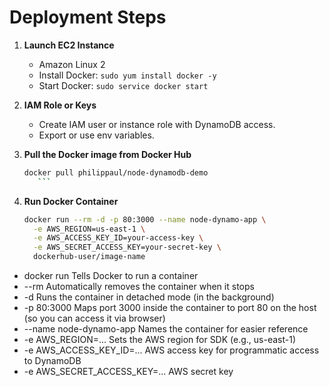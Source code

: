 # Deployment Steps

1. **Launch EC2 Instance**
   - Amazon Linux 2
   - Install Docker: `sudo yum install docker -y`
   - Start Docker: `sudo service docker start`

2. **IAM Role or Keys**
   - Create IAM user or instance role with DynamoDB access.
   - Export or use env variables.
     
3. **Pull the Docker image from Docker Hub**
     ```bash
     docker pull philippaul/node-dynamodb-demo
        ```
     
4. **Run Docker Container**
   ```bash
   docker run --rm -d -p 80:3000 --name node-dynamo-app \
     -e AWS_REGION=us-east-1 \
     -e AWS_ACCESS_KEY_ID=your-access-key \
     -e AWS_SECRET_ACCESS_KEY=your-secret-key \
     dockerhub-user/image-name
   ```
- docker run	Tells Docker to run a container
- --rm	Automatically removes the container when it stops
- -d	Runs the container in detached mode (in the background)
- -p 80:3000	Maps port 3000 inside the container to port 80 on the host (so you can access it via browser)
- --name node-dynamo-app	Names the container for easier reference
- -e AWS_REGION=...	Sets the AWS region for SDK (e.g., us-east-1)
- -e AWS_ACCESS_KEY_ID=...	AWS access key for programmatic access to DynamoDB
- -e AWS_SECRET_ACCESS_KEY=...	AWS secret key
